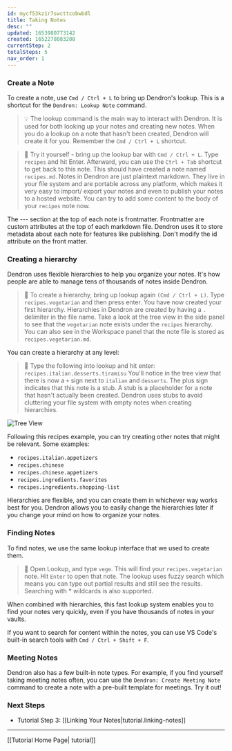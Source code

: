 ```yaml
---
id: mycf53kz1r7swcttcobwbdl
title: Taking Notes
desc: ""
updated: 1653980773142
created: 1652278083208
currentStep: 2
totalSteps: 5
nav_order: 1
---
```


### Create a Note

To create a note, use `Cmd / Ctrl + L` to bring up Dendron's lookup. This is a shortcut for the `Dendron: Lookup Note` command.

> 💡 The lookup command is the main way to interact with Dendron. It is used for both looking up your notes and creating new notes. When you do a lookup on a note that hasn't been created, Dendron will create it for you. Remember the `Cmd / Ctrl + L` shortcut.

> 🌱 Try it yourself - bring up the lookup bar with `Cmd / Ctrl + L`. Type `recipes` and hit Enter. Afterward, you can use the `Ctrl + Tab` shortcut to get back to this note.
> This should have created a note named `recipes.md`. Notes in Dendron are just plaintext markdown. They live in your file system and are portable across any platform, which makes it very easy to import/ export your notes and even to publish your notes to a hosted website. You can try to add some content to the body of your `recipes` note now.

The --- section at the top of each note is frontmatter. Frontmatter are custom attributes at the top of each markdown file. Dendron uses it to store metadata about each note for features like publishing. Don't modify the id attribute on the front matter.

### Creating a hierarchy

Dendron uses flexible hierarchies to help you organize your notes. It's how people are able to manage tens of thousands of notes inside Dendron.

> 🌱 To create a hierarchy, bring up lookup again `(Cmd / Ctrl + L)`. Type `recipes.vegetarian` and then press enter.
> You have now created your first hierarchy. Hierarchies in Dendron are created by having a `.` delimiter in the file name. Take a look at the tree view in the side panel to see that the `vegetarian` note exists under the `recipes` hierarchy. You can also see in the Workspace panel that the note file is stored as `recipes.vegetarian.md`.

You can create a hierarchy at any level:

> 🌱 Type the following into lookup and hit enter: `recipes.italian.desserts.tiramisu`
> You'll notice in the tree view that there is now a `+` sign next to `italian` and `desserts`. The plus sign indicates that this note is a stub. A stub is a placeholder for a note that hasn't actually been created. Dendron uses stubs to avoid cluttering your file system with empty notes when creating hierarchies.

![Tree View](https://org-dendron-public-assets.s3.amazonaws.com/images/tutorial-tree-view.png)

Following this recipes example, you can try creating other notes that might be relevant. Some examples:

- `recipes.italian.appetizers`
- `recipes.chinese`
- `recipes.chinese.appetizers`
- `recipes.ingredients.favorites`
- `recipes.ingredients.shopping-list`

Hierarchies are flexible, and you can create them in whichever way works best for you. Dendron allows you to easily change the hierarchies later if you change your mind on how to organize your notes.

### Finding Notes

To find notes, we use the same lookup interface that we used to create them.

> 🌱 Open Lookup, and type `vege`. This will find your `recipes.vegetarian` note. Hit `Enter` to open that note.
> The lookup uses fuzzy search which means you can type out partial results and still see the results. Searching with \* wildcards is also supported.

When combined with hierarchies, this fast lookup system enables you to find your notes very quickly, even if you have thousands of notes in your vaults.

If you want to search for content within the notes, you can use VS Code's built-in search tools with `Cmd / Ctrl + Shift + F`.

### Meeting Notes

Dendron also has a few built-in note types. For example, if you find yourself taking meeting notes often, you can use the `Dendron: Create Meeting Note` command to create a note with a pre-built template for meetings. Try it out!

### Next Steps

- Tutorial Step 3: [[Linking Your Notes|tutorial.linking-notes]]

---

[[Tutorial Home Page| tutorial]]
